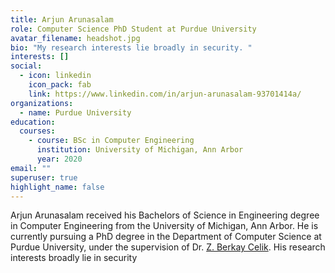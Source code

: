```yaml
---
title: Arjun Arunasalam
role: Computer Science PhD Student at Purdue University
avatar_filename: headshot.jpg
bio: "My research interests lie broadly in security. "
interests: []
social:
  - icon: linkedin
    icon_pack: fab
    link: https://www.linkedin.com/in/arjun-arunasalam-93701414a/
organizations:
  - name: Purdue University
education:
  courses:
    - course: BSc in Computer Engineering
      institution: University of Michigan, Ann Arbor
      year: 2020
email: ""
superuser: true
highlight_name: false
---
```

Arjun Arunasalam received his Bachelors of Science in Engineering degree in Computer Engineering from the University of Michigan, Ann Arbor. He is currently pursuing a PhD degree in the Department of Computer Science at Purdue University, under the supervision of Dr. [Z. Berkay Celik](https://beerkay.github.io/). His research interests broadly lie in security